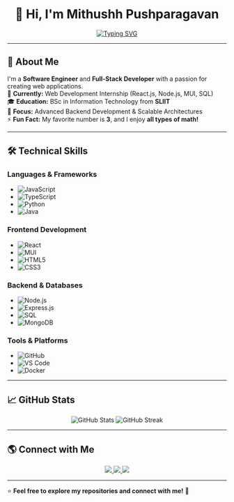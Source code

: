 <h1 align="center">👋 Hi, I'm Mithushh Pushparagavan</h1>

<p align="center">
  <a href="https://github.com/Mithushh-Pushparagavan">
    <img src="https://readme-typing-svg.herokuapp.com?font=Fira+Code&pause=1000&color=36BCF7&width=435&lines=Software+Engineer+%7C+Full-Stack+Developer;React.js+%7C+Node.js+%7C+SQL;Passionate+about+Web+Development" alt="Typing SVG" />
  </a>
</p>

---

## 🚀 **About Me**  
I'm a **Software Engineer** and **Full-Stack Developer** with a passion for creating web applications.  
🔭 **Currently:** Web Development Internship (React.js, Node.js, MUI, SQL)  
🎓 **Education:** BSc in Information Technology from **SLIIT**  
🌱 **Focus:** Advanced Backend Development & Scalable Architectures  
⚡ **Fun Fact:** My favorite number is **3**, and I enjoy **all types of math!**  

---

## 🛠️ **Technical Skills**  

### **Languages & Frameworks**  
- ![JavaScript](https://img.shields.io/badge/JavaScript-F7DF1E?style=for-the-badge&logo=javascript&logoColor=black)  
- ![TypeScript](https://img.shields.io/badge/TypeScript-007ACC?style=for-the-badge&logo=typescript&logoColor=white)  
- ![Python](https://img.shields.io/badge/Python-3776AB?style=for-the-badge&logo=python&logoColor=white)  
- ![Java](https://img.shields.io/badge/Java-007396?style=for-the-badge&logo=java&logoColor=white)  

### **Frontend Development**  
- ![React](https://img.shields.io/badge/React-61DAFB?style=for-the-badge&logo=react&logoColor=black)  
- ![MUI](https://img.shields.io/badge/MUI-007FFF?style=for-the-badge&logo=mui&logoColor=white)  
- ![HTML5](https://img.shields.io/badge/HTML5-E34F26?style=for-the-badge&logo=html5&logoColor=white)  
- ![CSS3](https://img.shields.io/badge/CSS3-1572B6?style=for-the-badge&logo=css3&logoColor=white)  

### **Backend & Databases**  
- ![Node.js](https://img.shields.io/badge/Node.js-339933?style=for-the-badge&logo=node.js&logoColor=white)  
- ![Express.js](https://img.shields.io/badge/Express.js-000000?style=for-the-badge&logo=express&logoColor=white)  
- ![SQL](https://img.shields.io/badge/SQL-4479A1?style=for-the-badge&logo=postgresql&logoColor=white)  
- ![MongoDB](https://img.shields.io/badge/MongoDB-4EA94B?style=for-the-badge&logo=mongodb&logoColor=white)  

### **Tools & Platforms**  
- ![GitHub](https://img.shields.io/badge/GitHub-181717?style=for-the-badge&logo=github&logoColor=white)  
- ![VS Code](https://img.shields.io/badge/VS%20Code-007ACC?style=for-the-badge&logo=visual-studio-code&logoColor=white)  
- ![Docker](https://img.shields.io/badge/Docker-2496ED?style=for-the-badge&logo=docker&logoColor=white)  

---

## 📈 **GitHub Stats**

<div align="center">
  <img src="https://github-readme-stats.vercel.app/api?username=Mithushh-Pushparagavan&show_icons=true&theme=radical" alt="GitHub Stats" />
  <img src="https://github-readme-streak-stats.herokuapp.com/?user=Mithushh-Pushparagavan&theme=radical" alt="GitHub Streak" />
</div>

---

## 🌎 **Connect with Me**
<p align="center">
  <a href="https://linkedin.com/in/your-LinkedIn-URL">
    <img src="https://img.shields.io/badge/LinkedIn-0077B5?style=for-the-badge&logo=linkedin&logoColor=white" />
  </a>
  <a href="https://github.com/Mithushh-Pushparagavan">
    <img src="https://img.shields.io/badge/GitHub-181717?style=for-the-badge&logo=github&logoColor=white" />
  </a>
  <a href="mailto:your-email@example.com">
    <img src="https://img.shields.io/badge/Email-D14836?style=for-the-badge&logo=gmail&logoColor=white" />
  </a>
</p>

---

⭐ **Feel free to explore my repositories and connect with me!** 🚀
